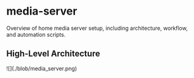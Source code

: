 # media-server
Overview of home media server setup, including architecture, workflow, and automation scripts.

## High-Level Architecture
<div style="width: 60%; height: 60%">
![](./blob/media_server.png)
</div>
